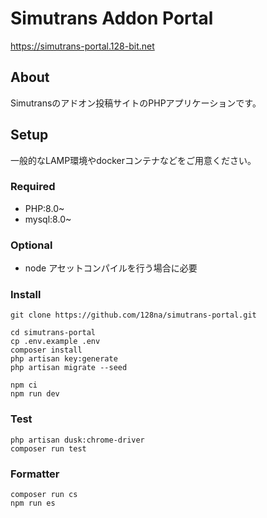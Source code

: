 # Simutrans Addon Portal

https://simutrans-portal.128-bit.net


## About

Simutransのアドオン投稿サイトのPHPアプリケーションです。


## Setup

一般的なLAMP環境やdockerコンテナなどをご用意ください。

### Required

- PHP:8.0~
- mysql:8.0~

### Optional

- node アセットコンパイルを行う場合に必要

### Install
```
git clone https://github.com/128na/simutrans-portal.git

cd simutrans-portal
cp .env.example .env
composer install
php artisan key:generate
php artisan migrate --seed

npm ci
npm run dev
```

### Test

```
php artisan dusk:chrome-driver
composer run test
```

### Formatter

```
composer run cs
npm run es
```
